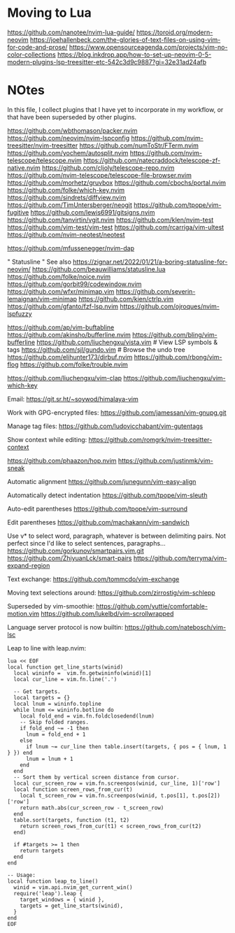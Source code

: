 # Moving to Lua

https://github.com/nanotee/nvim-lua-guide/
https://toroid.org/modern-neovim
https://joehallenbeck.com/the-glories-of-text-files-on-using-vim-for-code-and-prose/
https://www.opensourceagenda.com/projects/vim-no-color-collections
https://blog.inkdrop.app/how-to-set-up-neovim-0-5-modern-plugins-lsp-treesitter-etc-542c3d9c9887?gi=32e31ad24afb

# NOtes


In this file, I collect plugins that I have yet to incorporate in my 
workflow, or that have been superseded by other plugins.


https://github.com/wbthomason/packer.nvim
https://github.com/neovim/nvim-lspconfig
https://github.com/nvim-treesitter/nvim-treesitter
https://github.com/numToStr/FTerm.nvim
https://github.com/yochem/autosplit.nvim
https://github.com/nvim-telescope/telescope.nvim
https://github.com/natecraddock/telescope-zf-native.nvim
https://github.com/cljoly/telescope-repo.nvim
https://github.com/nvim-telescope/telescope-file-browser.nvim
https://github.com/morhetz/gruvbox
https://github.com/cbochs/portal.nvim
https://github.com/folke/which-key.nvim
https://github.com/sindrets/diffview.nvim
https://github.com/TimUntersberger/neogit
https://github.com/tpope/vim-fugitive
https://github.com/lewis6991/gitsigns.nvim
https://github.com/tanvirtin/vgit.nvim
https://github.com/klen/nvim-test
https://github.com/vim-test/vim-test
https://github.com/rcarriga/vim-ultest
https://github.com/nvim-neotest/neotest

https://github.com/mfussenegger/nvim-dap

" Statusline
" See also https://zignar.net/2022/01/21/a-boring-statusline-for-neovim/
https://github.com/beauwilliams/statusline.lua 
https://github.com/folke/noice.nvim
https://github.com/gorbit99/codewindow.nvim
https://github.com/wfxr/minimap.vim
https://github.com/severin-lemaignan/vim-minimap
https://github.com/kien/ctrlp.vim
https://github.com/gfanto/fzf-lsp.nvim
https://github.com/ojroques/nvim-lspfuzzy

https://github.com/ap/vim-buftabline
https://github.com/akinsho/bufferline.nvim
https://github.com/bling/vim-bufferline
https://github.com/liuchengxu/vista.vim # View LSP symbols & tags
https://github.com/sjl/gundo.vim # Browse the undo tree
https://github.com/elihunter173/dirbuf.nvim
https://github.com/rbong/vim-flog
https://github.com/folke/trouble.nvim

https://github.com/liuchengxu/vim-clap
https://github.com/liuchengxu/vim-which-key

Email:
https://git.sr.ht/~soywod/himalaya-vim

Work with GPG-encrypted files:
https://github.com/jamessan/vim-gnupg.git

Manage tag files:
https://github.com/ludovicchabant/vim-gutentags

Show context while editing:
https://github.com/romgrk/nvim-treesitter-context

https://github.com/phaazon/hop.nvim
https://github.com/justinmk/vim-sneak

Automatic alignment
https://github.com/junegunn/vim-easy-align

Automatically detect indentation
https://github.com/tpope/vim-sleuth

Auto-edit parentheses
https://github.com/tpope/vim-surround

Edit parentheses
https://github.com/machakann/vim-sandwich

Use v* to select word, paragraph, whatever is between delimiting pairs. 
Not perfect since I'd like to select sentences, paragraphs...
https://github.com/gorkunov/smartpairs.vim.git
https://github.com/ZhiyuanLck/smart-pairs
https://github.com/terryma/vim-expand-region

Text exchange:
https://github.com/tommcdo/vim-exchange

Moving text selections around:
https://github.com/zirrostig/vim-schlepp

Superseded by vim-smoothie:
https://github.com/yuttie/comfortable-motion.vim
https://github.com/lukelbd/vim-scrollwrapped

Language server protocol is now builtin:
https://github.com/natebosch/vim-lsc


Leap to line with leap.nvim:

    lua << EOF
    local function get_line_starts(winid)
      local wininfo =  vim.fn.getwininfo(winid)[1]
      local cur_line = vim.fn.line('.')

      -- Get targets.
      local targets = {}
      local lnum = wininfo.topline
      while lnum <= wininfo.botline do
        local fold_end = vim.fn.foldclosedend(lnum)
        -- Skip folded ranges.
        if fold_end ~= -1 then
          lnum = fold_end + 1
        else
          if lnum ~= cur_line then table.insert(targets, { pos = { lnum, 1 } }) end
          lnum = lnum + 1
        end
      end
      -- Sort them by vertical screen distance from cursor.
      local cur_screen_row = vim.fn.screenpos(winid, cur_line, 1)['row']
      local function screen_rows_from_cur(t)
        local t_screen_row = vim.fn.screenpos(winid, t.pos[1], t.pos[2])['row']
        return math.abs(cur_screen_row - t_screen_row)
      end
      table.sort(targets, function (t1, t2)
        return screen_rows_from_cur(t1) < screen_rows_from_cur(t2)
      end)

      if #targets >= 1 then
        return targets
      end
    end

    -- Usage:
    local function leap_to_line()
      winid = vim.api.nvim_get_current_win()
      require('leap').leap {
        target_windows = { winid },
        targets = get_line_starts(winid),
      }
    end
    EOF

